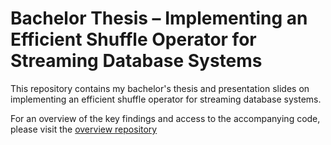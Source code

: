 # Bachelor Thesis – Implementing an Efficient Shuffle Operator for Streaming Database Systems

This repository contains my bachelor's thesis and presentation slides on implementing an efficient shuffle operator for streaming database systems. 

For an overview of the key findings and access to the accompanying code, please visit the [overview repository](https://github.com/LadnerJonas/bachelor-thesis)
